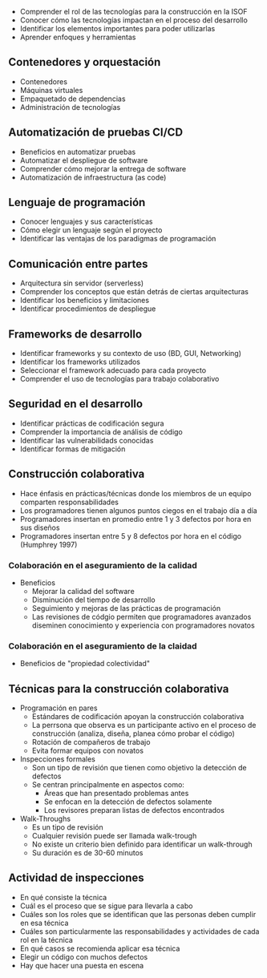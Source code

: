 - Comprender el rol de las tecnologías para la construcción en la ISOF
- Conocer cómo las tecnologías impactan en el proceso del desarrollo
- Identificar los elementos importantes para poder utilizarlas
- Aprender enfoques y herramientas
## Contenedores y orquestación
- Contenedores
- Máquinas virtuales
- Empaquetado de dependencias
- Administración de tecnologías
## Automatización de pruebas CI/CD
- Beneficios en automatizar pruebas
- Automatizar el despliegue de software
- Comprender cómo mejorar la entrega de software
- Automatización de infraestructura (as code)
## Lenguaje de programación
- Conocer lenguajes y sus características
- Cómo elegir un lenguaje según el proyecto
- Identificar las ventajas de los paradigmas de programación
## Comunicación entre partes
- Arquitectura sin servidor (serverless)
- Comprender los conceptos que están detrás de ciertas arquitecturas
- Identificar los beneficios y limitaciones
- Identificar procedimientos de despliegue
## Frameworks de desarrollo
- Identificar frameworks y su contexto de uso (BD, GUI, Networking)
- Identificar los frameworks utilizados
- Seleccionar el framework adecuado para cada proyecto
- Comprender el uso de tecnologías para trabajo colaborativo
## Seguridad en el desarrollo
- Identificar prácticas de codificación segura
- Comprender la importancia de análisis de código
- Identificar las vulnerabilidads conocidas
- Identificar formas de mitigación
## Construcción colaborativa
- Hace énfasis en prácticas/técnicas donde los miembros de un equipo comparten responsabilidades
- Los programadores tienen algunos puntos ciegos en el trabajo día a día
- Programadores insertan en promedio entre 1 y 3 defectos por hora en sus diseños
- Programadores insertan entre 5 y 8 defectos por hora en el código (Humphrey 1997)
### Colaboración en el aseguramiento de la calidad
- Beneficios
	- Mejorar la calidad del software
	- Disminución del tiempo de desarrollo
	- Seguimiento y mejoras de las prácticas de programación
	- Las revisiones de códgio permiten que programadores avanzados diseminen conocimiento y experiencia con programadores novatos
### Colaboración en el aseguramiento de la claidad
- Beneficios de "propiedad colectividad"
## Técnicas para la construcción colaborativa
- Programación en pares
	- Estándares de codificación apoyan la construcción colaborativa
	- La perrsona que observa es un participante activo en el proceso de construcción (analiza, diseña, planea cómo probar el código)
	- Rotación de compañeros de trabajo
	- Evita formar equipos con novatos
- Inspecciones formales
	- Son un tipo de revisión que tienen como objetivo la detección de defectos
	- Se centran principalmente en aspectos como:
		- Áreas que han presentado problemas antes
		- Se enfocan en la detección de defectos solamente
		- Los revisores preparan listas de defectos encontrados
- Walk-Throughs
	- Es un tipo de revisión
	- Cualquier revisión puede ser llamada walk-trough
	- No existe un criterio bien definido para identificar un walk-through
	- Su duración es de 30-60 minutos
## Actividad de inspecciones
- En qué consiste la técnica
- Cuál es el proceso que se sigue para llevarla a cabo
- Cuáles son los roles que se identifican que las personas deben cumplir en esa técnica
- Cuáles son particularmente las responsabilidades y actividades de cada rol en la técnica
- En qué casos se recomienda aplicar esa técnica
- Elegir un código con muchos defectos
- Hay que hacer una puesta en escena
